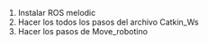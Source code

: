1. Instalar ROS melodic
2. Hacer los todos los pasos del archivo Catkin_Ws
3. Hacer los pasos de Move_robotino
